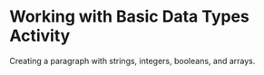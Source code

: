 # Working with Basic Data Types Activity
Creating a paragraph with strings, integers, booleans, and arrays.